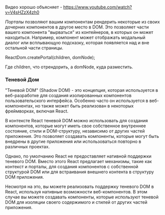 Видео хорошо объясняет - https://www.youtube.com/watch?v=V4sHZzX4zh0


_Порталы_ позволяют вашим компонентам рендерить некоторые из своих дочерних компонентов в другое место в DOM. Это позволяет части вашего компонента "вырваться" из контейнеров, в которых он может находиться. Например, компонент может отображать модальный диалог или всплывающую подсказку, которая появляется над и вне остальной части страницы.

ReactDom.createPortal(children, domNode);

Где children, что отрендорить, а domNode, куда разместить.

### Теневой Дом

"Теневой DOM" (Shadow DOM) - это концепция, которая используется в веб-разработке для создания изолированных компонентов пользовательского интерфейса. Особенно часто он используется в веб-компонентах, но также может быть реализован в некоторых фреймворках, включая React.

В контексте React теневой DOM можно использовать для создания компонентов, которые могут иметь свое собственное внутреннее состояние, стили и DOM-структуру, независимо от других частей приложения. Это позволяет создавать компоненты, которые могут быть внедрены в другие приложения или использоваться повторно в различных проектах.

Однако, по умолчанию React не предоставляет нативной поддержки теневого DOM. Вместо этого React предлагает механизмы, такие как контекст и порталы, для создания компонентов с собственной структурой DOM или для встраивания внешнего контента в структуру DOM приложения.

Несмотря на это, вы можете реализовать поддержку теневого DOM в React, используя нативные возможности веб-компонентов. В этом случае вы можете создавать компоненты, которые используют теневой DOM для изоляции своего содержимого и стилей от других частей приложения.